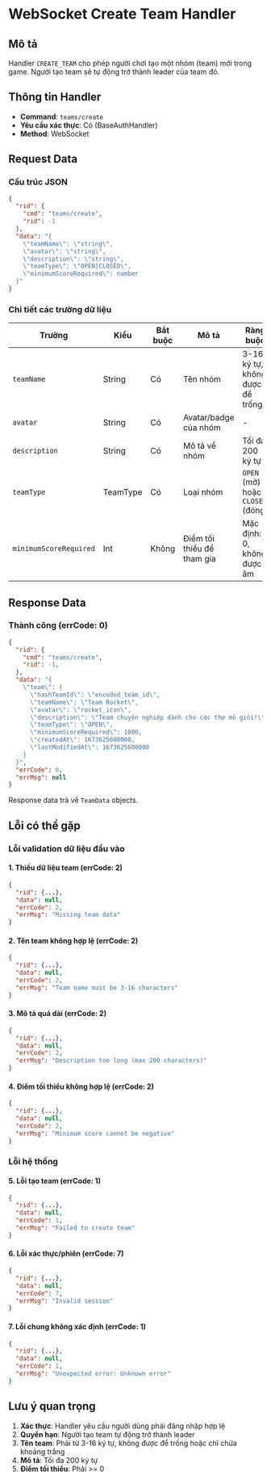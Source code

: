 # WebSocket Create Team Handler

## Mô tả
Handler `CREATE_TEAM` cho phép người chơi tạo một nhóm (team) mới trong game. Người tạo team sẽ tự động trở thành leader của team đó.

## Thông tin Handler
- **Command**: `teams/create`
- **Yêu cầu xác thực**: Có (BaseAuthHandler)
- **Method**: WebSocket

## Request Data

### Cấu trúc JSON
```json
{
  "rid": {
    "cmd": "teams/create",
    "rid": -1
  },
  "data": "{
    \"teamName\": \"string\",
    \"avatar\": \"string\", 
    \"description\": \"string\",
    \"teamType\": \"OPEN|CLOSED\",
    \"minimumScoreRequired\": number
  }"
}
```

### Chi tiết các trường dữ liệu

| Trường | Kiểu | Bắt buộc | Mô tả | Ràng buộc |
|--------|------|----------|-------|-----------|
| `teamName` | String | Có | Tên nhóm | 3-16 ký tự, không được để trống |
| `avatar` | String | Có | Avatar/badge của nhóm | - |
| `description` | String | Có | Mô tả về nhóm | Tối đa 200 ký tự |
| `teamType` | TeamType | Có | Loại nhóm | `OPEN` (mở) hoặc `CLOSED` (đóng) |
| `minimumScoreRequired` | Int | Không | Điểm tối thiểu để tham gia | Mặc định: 0, không được âm |

## Response Data

### Thành công (errCode: 0)
```json
{
  "rid": {
    "cmd": "teams/create",
    "rid": -1,
  },
  "data": "{
    \"team\": {
      \"hashTeamId\": \"encoded_team_id\",
      \"teamName\": \"Team Rocket\",
      \"avatar\": \"rocket_icon\",
      \"description\": \"Team chuyên nghiệp dành cho các thợ mỏ giỏi!\",
      \"teamType\": \"OPEN\",
      \"minimumScoreRequired\": 1000,
      \"createdAt\": 1673625600000,
      \"lastModifiedAt\": 1673625600000
    }
  }",
  "errCode": 0,
  "errMsg": null
}
```
Response data trả về `TeamData` objects.

## Lỗi có thể gặp

### Lỗi validation dữ liệu đầu vào

#### 1. Thiếu dữ liệu team (errCode: 2)
```json
{
  "rid": {...},
  "data": null,
  "errCode": 2,
  "errMsg": "Missing team data"
}
```

#### 2. Tên team không hợp lệ (errCode: 2)
```json
{
  "rid": {...},
  "data": null,
  "errCode": 2,
  "errMsg": "Team name must be 3-16 characters"
}
```

#### 3. Mô tả quá dài (errCode: 2)
```json
{
  "rid": {...},
  "data": null,
  "errCode": 2,
  "errMsg": "Description too long (max 200 characters)"
}
```

#### 4. Điểm tối thiểu không hợp lệ (errCode: 2)
```json
{
  "rid": {...},
  "data": null,
  "errCode": 2,
  "errMsg": "Minimum score cannot be negative"
}
```

### Lỗi hệ thống

#### 5. Lỗi tạo team (errCode: 1)
```json
{
  "rid": {...},
  "data": null,
  "errCode": 1,
  "errMsg": "Failed to create team"
}
```

#### 6. Lỗi xác thực/phiên (errCode: 7)
```json
{
  "rid": {...},
  "data": null,
  "errCode": 7,
  "errMsg": "Invalid session"
}
```

#### 7. Lỗi chung không xác định (errCode: 1)
```json
{
  "rid": {...},
  "data": null,
  "errCode": 1,
  "errMsg": "Unexpected error: Unknown error"
}
```


## Lưu ý quan trọng

1. **Xác thực**: Handler yêu cầu người dùng phải đăng nhập hợp lệ
2. **Quyền hạn**: Người tạo team tự động trở thành leader
3. **Tên team**: Phải từ 3-16 ký tự, không được để trống hoặc chỉ chứa khoảng trắng
4. **Mô tả**: Tối đa 200 ký tự
5. **Điểm tối thiểu**: Phải >= 0


